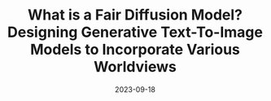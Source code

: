 ---
title: "What is a Fair Diffusion Model? Designing Generative Text-To-Image Models to Incorporate Various Worldviews"
authors:
  - key: zoedesimone
  - key: angieboggust
  - key: arvindsatya
  - key: ashiawilson
venue: arxiv
type: preprint
date: 2023-09-18
links:
  - name: Paper
    icon: paper
    url: "https://arxiv.org/pdf/2309.09944"
---